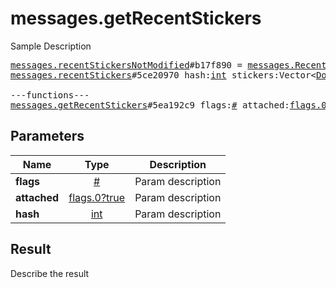 # messages.getRecentStickers

Sample Description

<pre>
<a href="../constructor/messages.recentStickersNotModified">messages.recentStickersNotModified</a>#b17f890 = <a href="../type/messages.RecentStickers.md">messages.RecentStickers</a>;
<a href="../constructor/messages.recentStickers">messages.recentStickers</a>#5ce20970 hash:<a href="../type/int.md">int</a> stickers:Vector&lt;<a href="../type/Document.md">Document</a>&gt; = <a href="../type/messages.RecentStickers.md">messages.RecentStickers</a>;

---functions---
<a href="../method/messages.getRecentStickers.md">messages.getRecentStickers</a>#5ea192c9 flags:<a href="../type/#.md">#</a> attached:<a href="../type/flags.0?true.md">flags.0?true</a> hash:<a href="../type/int.md">int</a> = <a href="../type/messages.RecentStickers.md">messages.RecentStickers</a>;
</pre>

## Parameters

| Name | Type | Description |
|------|:----:|-------------|
| **flags** | [#](../type/#.md) | Param description |
| **attached** | [flags.0?true](../type/flags.0?true.md) | Param description |
| **hash** | [int](../type/int.md) | Param description |

## Result

Describe the result

